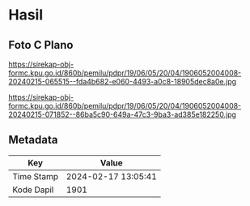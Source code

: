 # Hasil

## Foto C Plano

https://sirekap-obj-formc.kpu.go.id/860b/pemilu/pdpr/19/06/05/20/04/1906052004008-20240215-065515--fda4b682-e060-4493-a0c8-18905dec8a0e.jpg

https://sirekap-obj-formc.kpu.go.id/860b/pemilu/pdpr/19/06/05/20/04/1906052004008-20240215-071852--86ba5c90-649a-47c3-9ba3-ad385e182250.jpg


## Metadata

| Key        | Value               |
| ---------- | ------------------- |
| Time Stamp | 2024-02-17 13:05:41 |
| Kode Dapil | 1901                |



